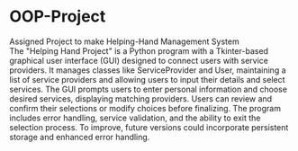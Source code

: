 # OOP-Project
Assigned Project to make Helping-Hand Management System
<br>
The "Helping Hand Project" is a Python program with a Tkinter-based graphical user interface (GUI) designed to connect users with service providers. It manages classes like ServiceProvider and User, maintaining a list of service providers and allowing users to input their details and select services. The GUI prompts users to enter personal information and choose desired services, displaying matching providers. Users can review and confirm their selections or modify choices before finalizing. The program includes error handling, service validation, and the ability to exit the selection process. To improve, future versions could incorporate persistent storage and enhanced error handling.
